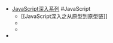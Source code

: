 - [JavaScript深入系列](https://github.com/mqyqingfeng/Blog) #JavaScript
	- [[JavaScript深入之从原型到原型链]]
	-
	-
-